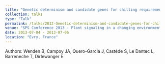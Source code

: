 ```yaml
---
title: "Genetic determinism and candidate genes for chilling requirement and flowering date in sweet cherry (<i>Prunus avium</i>)"
collection: talks
type: "Talk"
permalink: /talks/2012-Genetic-determinism-and-candidate-genes-for-chilling-requirement-and-flowering-date-in-sweet-cherry
venue: "SPS Conference 2013 - Plant signaling in a changing environment"
date: 2013-07-04 - 2013-07-06
location: "Evry, France"
---
```


Authors: Wenden B, Campoy JA, Quero-Garcia J, Castède S, Le Dantec L, Barreneche T, Dirlewanger E
